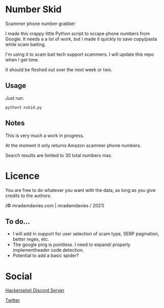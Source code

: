 # Number Skid
Scammer phone number grabber

I made this crappy little Python script to scrape phone numbers from Google. It needs a a lot of work, but I made it quickly to save copy/pasta while scam baiting.

I'm using it to scam bait tech support scammers. I will update this repo when I get time. 

It should be fleshed out over the next week or two. 



## Usage
Just run:

`python3 nskid.py`



## Notes
This is very much a work in progress. 

At the moment it only returns Amazon scammer phone numbers. 

Search results are limited to 30 total numbers max.


# Licence
You are free to do whatever you want with the data, as long as you give credits to the authors.

(© mradamdavies.com | mradamdavies / 2021)


## To do... 
* I will add in support for user selection of scam type, SERP pagination, better regex, etc.
* The google ping is pointless. I need to expand/ properly implementheader code detection.
* Potential to add a basic spider?


# Social
[Hackersploit Discord Server](https://discord.gg/hackersploit)

[Twitter](https://twitter.com/mradamdavies)
